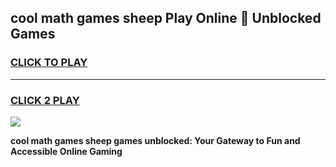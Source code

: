 
## cool math games sheep Play Online 👋 Unblocked Games
<h3>
<a href="https://news.freeplayer.one?title=cool_math_games_sheep&ref=17CMG">CLICK TO PLAY</a></h3>
<hr>

<h3>
<a href="https://news.freeplayer.one?title=cool_math_games_sheep&ref=17CMG">CLICK 2 PLAY</a>
  
</h3>

<a href="https://news.freeplayer.one?title=cool_math_games_sheep&ref=17CMG/"><img src="https://clearcache.store/games.png"></a>


**cool math games sheep games unblocked: Your Gateway to Fun and Accessible Online Gaming**
